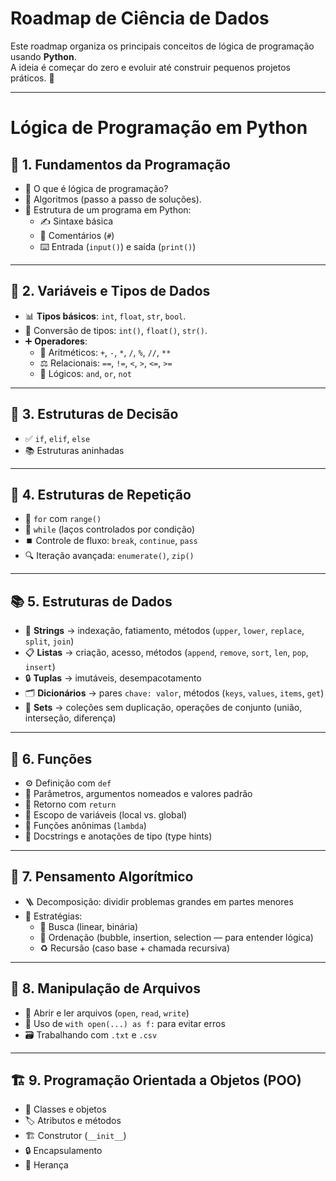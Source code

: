 # Roadmap de Ciência de Dados

Este roadmap organiza os principais conceitos de lógica de programação usando **Python**.  
A ideia é começar do zero e evoluir até construir pequenos projetos práticos. 🚀  

---
# Lógica de Programação em Python

## 📖 1. Fundamentos da Programação
- 📝 O que é lógica de programação?  
- 🔄 Algoritmos (passo a passo de soluções).  
- 🐍 Estrutura de um programa em Python:  
  - ✍️ Sintaxe básica  
  - 💬 Comentários (`#`)  
  - ⌨️ Entrada (`input()`) e saída (`print()`)

---

## 🔢 2. Variáveis e Tipos de Dados
- 📊 **Tipos básicos**: `int`, `float`, `str`, `bool`.  
- 🔀 Conversão de tipos: `int()`, `float()`, `str()`.  
- ➕ **Operadores**:
  - 🔢 Aritméticos: `+`, `-`, `*`, `/`, `%`, `//`, `**`  
  - ⚖️ Relacionais: `==`, `!=`, `<`, `>`, `<=`, `>=`  
  - 🧠 Lógicos: `and`, `or`, `not`  

---

## 🔀 3. Estruturas de Decisão
- ✅ `if`, `elif`, `else`  
- 📚 Estruturas aninhadas  

---

## 🔄 4. Estruturas de Repetição
- 🔁 `for` com `range()`  
- 🔂 `while` (laços controlados por condição)  
- ⏹️ Controle de fluxo: `break`, `continue`, `pass`  
- 🔍 Iteração avançada: `enumerate()`, `zip()`  

---

## 📚 5. Estruturas de Dados
- 📝 **Strings** → indexação, fatiamento, métodos (`upper`, `lower`, `replace`, `split`, `join`)  
- 📋 **Listas** → criação, acesso, métodos (`append`, `remove`, `sort`, `len`, `pop`, `insert`)  
- 🔒 **Tuplas** → imutáveis, desempacotamento  
- 🗂️ **Dicionários** → pares `chave: valor`, métodos (`keys`, `values`, `items`, `get`)  
- 🧩 **Sets** → coleções sem duplicação, operações de conjunto (união, interseção, diferença)  

---

## 🧩 6. Funções
- ⚙️ Definição com `def`  
- 🎯 Parâmetros, argumentos nomeados e valores padrão  
- 🔁 Retorno com `return`  
- 📌 Escopo de variáveis (local vs. global)  
- 🚀 Funções anônimas (`lambda`)  
- 🧪 Docstrings e anotações de tipo (type hints)  

---

## 🧠 7. Pensamento Algorítmico
- 🪜 Decomposição: dividir problemas grandes em partes menores  
- 🧭 Estratégias:  
  - 🔎 Busca (linear, binária)  
  - 🧼 Ordenação (bubble, insertion, selection — para entender lógica)  
  - ♻️ Recursão (caso base + chamada recursiva)  

---

## 📂 8. Manipulação de Arquivos
- 📖 Abrir e ler arquivos (`open`, `read`, `write`)  
- 📌 Uso de `with open(...) as f:` para evitar erros  
- 🗃️ Trabalhando com `.txt` e `.csv`  

---

## 🏗️ 9. Programação Orientada a Objetos (POO)
- 👤 Classes e objetos  
- 🏷️ Atributos e métodos  
- 🏗️ Construtor (`__init__`)  
- 🔒 Encapsulamento  
- 🧬 Herança  

